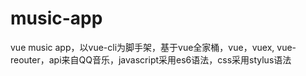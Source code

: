 # music-app
vue music app，以vue-cli为脚手架，基于vue全家桶，vue，vuex, vue-reouter，api来自QQ音乐，javascript采用es6语法，css采用stylus语法
